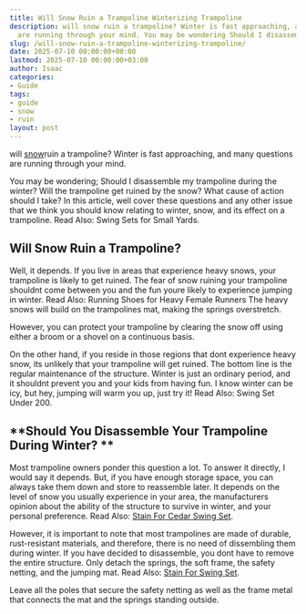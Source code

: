 ```yaml
---
title: Will Snow Ruin a Trampoline Winterizing Trampoline
description: will snow ruin a trampoline? Winter is fast approaching, and many questions
  are running through your mind. You may be wondering Should I disassemble my...
slug: /will-snow-ruin-a-trampoline-winterizing-trampoline/
date: 2025-07-10 00:00:00+00:00
lastmod: 2025-07-10 00:00:00+03:00
author: Isaac
categories:
- Guide
tags:
- guide
- snow
- ruin
layout: post
---
```

will [snow](https://pestpolicy.com/how-to-deal-with-snow-and-ice-in-the-garden/)ruin a trampoline? Winter is fast approaching, and many questions are running through your mind.

You may be wondering; Should I disassemble my trampoline during the winter? Will the trampoline get ruined by the snow? What cause of action should I take? In this article, well cover these questions and any other issue that we think you should know relating to winter, snow, and its effect on a trampoline. Read Also: Swing Sets for Small Yards.

##  Will Snow Ruin a Trampoline?

Well, it depends. If you live in areas that experience heavy snows, your trampoline is likely to get ruined. The fear of snow ruining your trampoline shouldnt come between you and the fun youre likely to experience jumping in winter. Read Also: Running Shoes for Heavy Female Runners The heavy snows will build on the trampolines mat, making the springs overstretch.

However, you can protect your trampoline by clearing the snow off using either a broom or a shovel on a continuous basis.

On the other hand, if you reside in those regions that dont experience heavy snow, its unlikely that your trampoline will get ruined. The bottom line is the regular maintenance of the structure. Winter is just an ordinary period, and it shouldnt prevent you and your kids from having fun. I know winter can be icy, but hey, jumping will warm you up, just try it! Read Also: Swing Set Under 200.

##  **Should You Disassemble Your Trampoline During Winter? **

Most trampoline owners ponder this question a lot. To answer it directly, I would say it depends. But, if you have enough storage space, you can always take them down and store to reassemble later. It depends on the level of snow you usually experience in your area, the manufacturers opinion about the ability of the structure to survive in winter, and your personal preference. Read Also: [Stain For Cedar Swing Set](https://pestpolicy.com/best-stain-for-cedar-swing-set/).

However, it is important to note that most trampolines are made of durable, rust-resistant materials, and therefore, there is no need of dissembling them during winter. If you have decided to disassemble, you dont have to remove the entire structure. Only detach the springs, the soft frame, the safety netting, and the jumping mat. Read Also: [Stain For Swing Set](https://pestpolicy.com/best-stain-for-swing-set/).

Leave all the poles that secure the safety netting as well as the frame metal that connects the mat and the springs standing outside.

